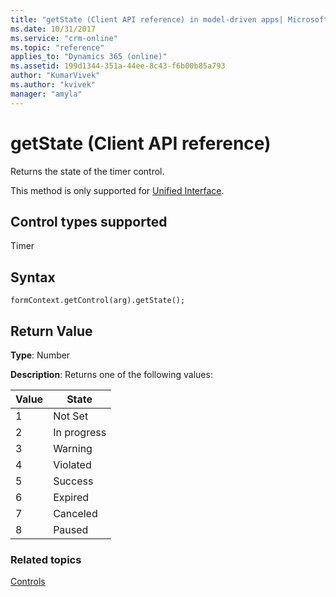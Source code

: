 ```yaml
---
title: "getState (Client API reference) in model-driven apps| MicrosoftDocs"
ms.date: 10/31/2017
ms.service: "crm-online"
ms.topic: "reference"
applies_to: "Dynamics 365 (online)"
ms.assetid: 199d1344-351a-44ee-8c43-f6b00b85a793
author: "KumarVivek"
ms.author: "kvivek"
manager: "amyla"
---
```

# getState (Client API reference)



Returns the state of the timer control.

This method is only supported for [Unified Interface](/dynamics365/get-started/whats-new/customer-engagement/new-in-july-2017-update#unified-interface-framework-for-new-apps). 

## Control types supported

Timer

## Syntax

`formContext.getControl(arg).getState();`

## Return Value

**Type**: Number

**Description**: Returns one of the following values:

|Value | State |
|--|--|
|1 | Not Set|
|2 | In progress|
|3 | Warning|
|4 | Violated|
|5 | Success|
|6 | Expired|
|7 | Canceled|
|8 | Paused|

### Related topics

[Controls](../controls.md)
